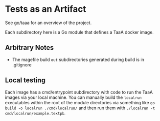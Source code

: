 # Tests as an Artifact

See go/taaa for an overview of the project.

Each subdirectory here is a Go module that defines a TaaA docker image.

## Arbitrary Notes

*  The magefile build `out` subdirectories generated during build is in .gitignore

## Local testing

Each image has a cmd/entrypoint subdirectory with code to run the TaaA images via your local machine.
You can manually build the `localrun` executables within the root of the module directories via something like `go build -o localrun ./cmd/localrun/` and then run them with `./localrun -t cmd/localrun/example.textpb`.